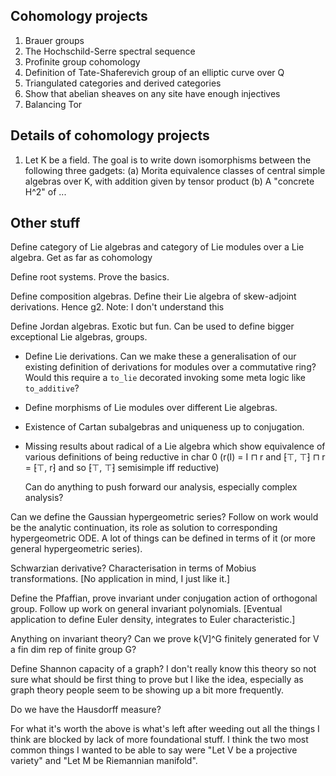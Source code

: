 ## Cohomology projects

1) Brauer groups
2) The Hochschild-Serre spectral sequence
3) Profinite group cohomology
4) Definition of Tate-Shaferevich group of an elliptic curve over Q
5) Triangulated categories and derived categories
6) Show that abelian sheaves on any site have enough injectives
7) Balancing Tor

## Details of cohomology projects

1) Let K be a field. The goal is to write down isomorphisms between the following three
gadgets: (a) Morita equivalence classes of central simple algebras over K, with addition
given by tensor product (b) A "concrete H^2" of ...

## Other stuff

Define category of Lie algebras and category of Lie modules over a Lie algebra. Get as far as cohomology

Define root systems. Prove the basics.

Define composition algebras. Define their Lie algebra of skew-adjoint derivations. Hence g2. Note: I don't understand this

Define Jordan algebras. Exotic but fun. Can be used to define bigger exceptional Lie algebras, groups.

  * Define Lie derivations. Can we make these a generalisation of our existing definition of derivations for modules over a commutative ring? Would this require a `to_lie` decorated invoking some meta logic like `to_additive`?

* Define morphisms of Lie modules over different Lie algebras.

* Existence of Cartan subalgebras and uniqueness up to conjugation.

* Missing results about radical of a Lie algebra which show equivalence of various definitions of being reductive in char 0 (r(I) = I ⊓ r and ⁅⊤, ⊤⁆ ⊓ r = ⁅⊤, r⁆ and so ⁅⊤, ⊤⁆ semisimple iff reductive)



    Can do anything to push forward our analysis, especially complex analysis?

Can we define the Gaussian hypergeometric series? Follow on work would be the analytic continuation, its role as solution to corresponding hypergeometric ODE. A lot of things can be defined in terms of it (or more general hypergeometric series).

Schwarzian derivative? Characterisation in terms of Mobius transformations. [No application in mind, I just like it.]

Define the Pfaffian, prove invariant under conjugation action of orthogonal group. Follow up work on general invariant polynomials. [Eventual application to define Euler density, integrates to Euler characteristic.]


Anything on invariant theory? Can we prove k{V]^G finitely generated for V a fin dim rep of finite group G?

Define Shannon capacity of a graph? I don't really know this theory so not sure what should be first thing to prove but I like the idea, especially as graph theory people seem to be showing up a bit more frequently.

Do we have the Hausdorff measure?

For what it's worth the above is what's left after weeding out all the things I think are blocked by lack of more foundational stuff. I think the two most common things I wanted to be able to say were "Let V be a projective variety" and "Let M be Riemannian manifold".
